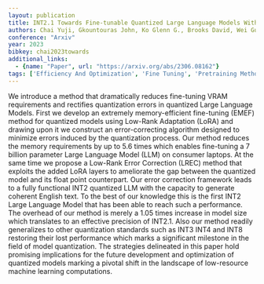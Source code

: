 ```yaml
---
layout: publication
title: INT2.1 Towards Fine-tunable Quantized Large Language Models With Error Correction Through Low-rank Adaptation
authors: Chai Yuji, Gkountouras John, Ko Glenn G., Brooks David, Wei Gu-yeon
conference: "Arxiv"
year: 2023
bibkey: chai2023towards
additional_links:
  - {name: "Paper", url: "https://arxiv.org/abs/2306.08162"}
tags: ['Efficiency And Optimization', 'Fine Tuning', 'Pretraining Methods', 'Quantization', 'Tools', 'Training Techniques']
---
```

We introduce a method that dramatically reduces fine-tuning VRAM requirements and rectifies quantization errors in quantized Large Language Models. First we develop an extremely memory-efficient fine-tuning (EMEF) method for quantized models using Low-Rank Adaptation (LoRA) and drawing upon it we construct an error-correcting algorithm designed to minimize errors induced by the quantization process. Our method reduces the memory requirements by up to 5.6 times which enables fine-tuning a 7 billion parameter Large Language Model (LLM) on consumer laptops. At the same time we propose a Low-Rank Error Correction (LREC) method that exploits the added LoRA layers to ameliorate the gap between the quantized model and its float point counterpart. Our error correction framework leads to a fully functional INT2 quantized LLM with the capacity to generate coherent English text. To the best of our knowledge this is the first INT2 Large Language Model that has been able to reach such a performance. The overhead of our method is merely a 1.05 times increase in model size which translates to an effective precision of INT2.1. Also our method readily generalizes to other quantization standards such as INT3 INT4 and INT8 restoring their lost performance which marks a significant milestone in the field of model quantization. The strategies delineated in this paper hold promising implications for the future development and optimization of quantized models marking a pivotal shift in the landscape of low-resource machine learning computations.

